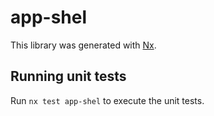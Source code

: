 # app-shel

This library was generated with [Nx](https://nx.dev).

## Running unit tests

Run `nx test app-shel` to execute the unit tests.
